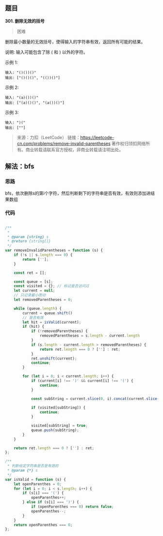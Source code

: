 ## 题目
**301. 删除无效的括号**
>困难

删除最小数量的无效括号，使得输入的字符串有效，返回所有可能的结果。

说明: 输入可能包含了除 ( 和 ) 以外的字符。

示例 1:
```
输入: "()())()"
输出: ["()()()", "(())()"]
```

示例 2:
```
输入: "(a)())()"
输出: ["(a)()()", "(a())()"]
```

示例 3:
```
输入: ")("
输出: [""]
```
>来源：力扣（LeetCode）
链接：https://leetcode-cn.com/problems/remove-invalid-parentheses
著作权归领扣网络所有。商业转载请联系官方授权，非商业转载请注明出处。

## 解法：bfs
### 思路
bfs，依次删除s的第i个字符，然后判断剩下的字符串是否有效，有效则添加进结果数组
   
### 代码
```js

/**
 * 
 * @param {string} s
 * @return {string[]}
 */
var removeInvalidParentheses = function (s) {
    if (!s || s.length === 0) {
        return [''];
    }

    const ret = [];

    const queue = [s];
    const visited = {}; // 标记是否访问过
    let current = null;
    // 只记录最小改动
    let removedParentheses = 0; 

    while (queue.length) {
        current = queue.shift()
        // 是否有效
        let hit = isValid(current);
        if (hit) {
            if (!removedParentheses) {
                removedParentheses = s.length - current.length
            }
            if (s.length - current.length > removedParentheses) {
                return ret.length === 0 ? [''] : ret;
            }
            ret.unshift(current);
            continue;
        }

        for (let i = 0; i < current.length; i++) {
            if (current[i] !== ')' && current[i] !== '(') {
                continue;
            }

            const subString = current.slice(0, i).concat(current.slice(i + 1));
            
            if (visited[subString]) {
                continue;
            }

            visited[subString] = true;
            queue.push(subString);
        }
    }

    return ret.length === 0 ? [''] : ret;
};

/**
 * 判断给定字符串是否是有效的
 * @param {*} s 
 */
var isValid = function (s) {
    let openParenthes = 0;
    for (let i = 0; i < s.length; i++) {
        if (s[i] === '(') {
            openParenthes++;
        } else if (s[i] === ')') {
            if (openParenthes === 0) return false;
            openParenthes--;
        }
    }
    return openParenthes === 0;
};
```
